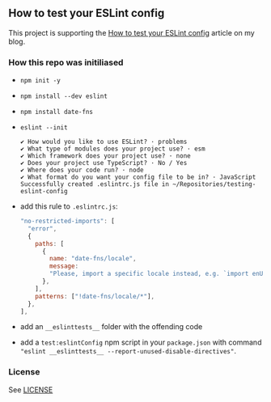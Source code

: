 ## How to test your ESLint config

This project is supporting the [How to test your ESLint config](https://www.robincussol.com/how-to-test-your-eslint-config) article on my blog.

### How this repo was initiliased

- `npm init -y`
- `npm install --dev eslint`
- `npm install date-fns`
- `eslint --init`

  ```
  ✔ How would you like to use ESLint? · problems
  ✔ What type of modules does your project use? · esm
  ✔ Which framework does your project use? · none
  ✔ Does your project use TypeScript? · No / Yes
  ✔ Where does your code run? · node
  ✔ What format do you want your config file to be in? · JavaScript
  Successfully created .eslintrc.js file in ~/Repositories/testing-eslint-config
  ```

- add this rule to `.eslintrc.js`:

  ```javascript
  "no-restricted-imports": [
    "error",
    {
      paths: [
        {
          name: "date-fns/locale",
          message:
          "Please, import a specific locale instead, e.g. `import enUS from 'date-fns/locale/en-US';`",
        },
      ],
      patterns: ["!date-fns/locale/*"],
    },
  ],

  ```

- add an `__eslinttests__` folder with the offending code
- add a `test:eslintConfig` npm script in your `package.json` with command `"eslint __eslinttests__ --report-unused-disable-directives"`.

### License

See [LICENSE](LICENSE)

